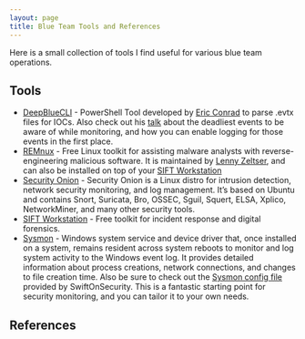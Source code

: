 ```yaml
---
layout: page
title: Blue Team Tools and References
---
```


Here is a small collection of tools I find useful for various blue team operations.

## Tools
- [DeepBlueCLI](https://github.com/sans-blue-team/DeepBlueCLI) - PowerShell Tool developed by [Eric Conrad](http://www.ericconrad.com/) to parse .evtx files for IOCs. Also check out his [talk](https://drive.google.com/file/d/0ByeHgv6rpa3gWi1xaWhZaWFQSjA/view?usp=sharing) about the deadliest events to be aware of while monitoring, and how you can enable logging for those events in the first place.
- [REMnux](https://remnux.org/) - Free Linux toolkit for assisting malware analysts with reverse-engineering malicious software. It is maintained by [Lenny Zeltser](https://zeltser.com/), and can also be installed on top of your [SIFT Workstation](http://digital-forensics.sans.org/community/downloads)
- [Security Onion](https://securityonion.net/) - Security Onion is a Linux distro for intrusion detection, network security monitoring, and log management. It’s based on Ubuntu and contains Snort, Suricata, Bro, OSSEC, Sguil, Squert, ELSA, Xplico, NetworkMiner, and many other security tools.
- [SIFT Workstation](http://digital-forensics.sans.org/community/downloads) - Free toolkit for incident response and digital forensics.
- [Sysmon](https://technet.microsoft.com/en-us/sysinternals/sysmon) - Windows system service and device driver that, once installed on a system, remains resident across system reboots to monitor and log system activity to the Windows event log. It provides detailed information about process creations, network connections, and changes to file creation time. Also be sure to check out the [Sysmon config file](https://github.com/SwiftOnSecurity/sysmon-config) provided by SwiftOnSecurity. This is a fantastic starting point for security monitoring, and you can tailor it to your own needs.

## References
